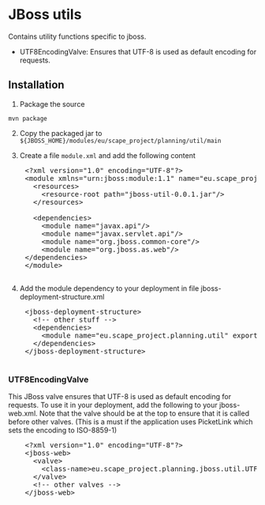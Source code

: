 # JBoss utils
Contains utility functions specific to jboss.

* UTF8EncodingValve: Ensures that UTF-8 is used as default encoding for requests.

## Installation
1. Package the source

  `mvn package`

2. Copy the packaged jar to `${JBOSS_HOME}/modules/eu/scape_project/planning/util/main`

3. Create a file `module.xml` and add the following content

  <pre>
    &lt;?xml version="1.0" encoding="UTF-8"?&gt;
    &lt;module xmlns="urn:jboss:module:1.1" name="eu.scape_project.planning.util"&gt;
      &lt;resources&gt;
        &lt;resource-root path="jboss-util-0.0.1.jar"/&gt;
      &lt;/resources&gt;

      &lt;dependencies&gt;
        &lt;module name="javax.api"/&gt;
        &lt;module name="javax.servlet.api"/&gt;
        &lt;module name="org.jboss.common-core"/&gt;
        &lt;module name="org.jboss.as.web"/&gt;
    &lt;/dependencies&gt;
    &lt;/module&gt;
  </pre>

4. Add the module dependency to your deployment in file jboss-deployment-structure.xml

  <pre>
    &lt;jboss-deployment-structure&gt;
      &lt;!-- other stuff --&gt;
      &lt;dependencies&gt;
        &lt;module name="eu.scape_project.planning.util" export="true" /&gt;
      &lt;/dependencies&gt;
    &lt;/jboss-deployment-structure&gt;
  </pre>

### UTF8EncodingValve
This JBoss valve ensures that UTF-8 is used as default encoding for requests. To use it in your deployment, add the following to your jboss-web.xml. Note that the valve should be at the top to ensure that it is called before other valves. (This is a must if the application uses PicketLink which sets the encoding to ISO-8859-1)

<pre>
    &lt;?xml version="1.0" encoding="UTF-8"?&gt;
    &lt;jboss-web&gt;
      &lt;valve&gt;
        &lt;class-name>eu.scape_project.planning.jboss.util.UTF8EncodingValve&lt;/class-name&gt;
      &lt;/valve&gt;
      &lt;!-- other valves --&gt;
    &lt;/jboss-web&gt;
</pre>

